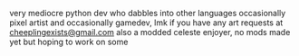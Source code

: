 very mediocre python dev who dabbles into other languages occasionally
pixel artist and occasionally gamedev, lmk if you have any art requests at cheeplingexists@gmail.com
also a modded celeste enjoyer, no mods made yet but hoping to work on some
